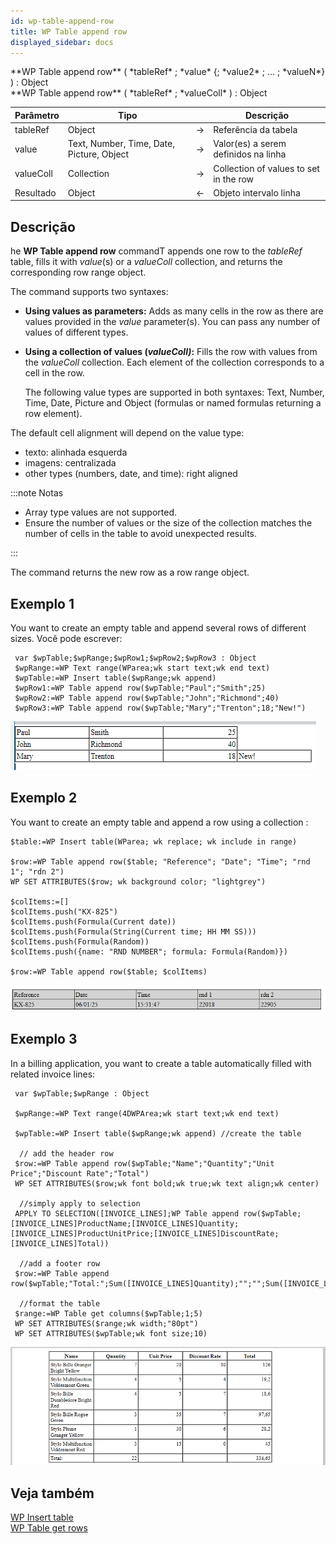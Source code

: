 ```yaml
---
id: wp-table-append-row
title: WP Table append row
displayed_sidebar: docs
---
```


<!--REF #_command_.WP Table append row.Syntax-->**WP Table append row** ( *tableRef* ; *value* {; *value2* ; ... ; *valueN*} )  : Object<br/>**WP Table append row** ( *tableRef* ; *valueColl* ) : Object<!-- END REF-->

<!--REF #_command_.WP Table append row.Params-->

| Parâmetro | Tipo                                      |                             | Descrição                                               |
| --------- | ----------------------------------------- | --------------------------- | ------------------------------------------------------- |
| tableRef  | Object                                    | &#8594; | Referência da tabela                                    |
| value     | Text, Number, Time, Date, Picture, Object | &#8594; | Valor(es) a serem definidos na linha |
| valueColl | Collection                                | &#8594; | Collection of values to set in the row                  |
| Resultado | Object                                    | &#8592; | Objeto intervalo linha                                  |

<!-- END REF-->

## Descrição

he **WP Table append row** command<!--REF #_command_.WP Table append row.Summary-->T appends one row to the *tableRef* table, fills it with *value*(s) or a *valueColl* collection, and returns the corresponding row range object.<!-- END REF-->

The command supports two syntaxes:

- **Using values as parameters:**
  Adds as many cells in the row as there are values provided in the *value* parameter(s). You can pass any number of values of different types.

- **Using a collection of values (*valueColl)*:**
  Fills the row with values from the *valueColl* collection. Each element of the collection corresponds to a cell in the row.

  The following value types are supported in both syntaxes: Text, Number, Time, Date, Picture and Object (formulas or named formulas returning a row element).

The default cell alignment will depend on the value type:

- texto: alinhada esquerda
- imagens: centralizada
- other types (numbers, date, and time): right aligned

:::note Notas

- Array type values are not supported.
- Ensure the number of values or the size of the collection matches the number of cells in the table to avoid unexpected results.

:::

The command returns the new row as a row range object.

## Exemplo 1

You want to create an empty table and append several rows of different sizes. Você pode escrever:

```4d
 var $wpTable;$wpRange;$wpRow1;$wpRow2;$wpRow3 : Object
 $wpRange:=WP Text range(WParea;wk start text;wk end text)
 $wpTable:=WP Insert table($wpRange;wk append)
 $wpRow1:=WP Table append row($wpTable;"Paul";"Smith";25)
 $wpRow2:=WP Table append row($wpTable;"John";"Richmond";40)
 $wpRow3:=WP Table append row($wpTable;"Mary";"Trenton";18;"New!")
```

![](../../assets/en/WritePro/commands/pict3306976.en.png)

## Exemplo 2

You want to create an empty table and append a row using a collection :

```4d
$table:=WP Insert table(WParea; wk replace; wk include in range)

$row:=WP Table append row($table; "Reference"; "Date"; "Time"; "rnd 1"; "rdn 2")
WP SET ATTRIBUTES($row; wk background color; "lightgrey")

$colItems:=[]
$colItems.push("KX-825")
$colItems.push(Formula(Current date))
$colItems.push(Formula(String(Current time; HH MM SS)))
$colItems.push(Formula(Random))
$colItems.push({name: "RND NUMBER"; formula: Formula(Random)})

$row:=WP Table append row($table; $colItems)
```

![](../../assets/en/WritePro/commands/WPpic2.png)

## Exemplo 3

In a billing application, you want to create a table automatically filled with related invoice lines:

```4d
 var $wpTable;$wpRange : Object
 
 $wpRange:=WP Text range(4DWPArea;wk start text;wk end text)
 
 $wpTable:=WP Insert table($wpRange;wk append) //create the table
 
  // add the header row
 $row:=WP Table append row($wpTable;"Name";"Quantity";"Unit Price";"Discount Rate";"Total")
 WP SET ATTRIBUTES($row;wk font bold;wk true;wk text align;wk center)
 
  //simply apply to selection
 APPLY TO SELECTION([INVOICE_LINES];WP Table append row($wpTable;[INVOICE_LINES]ProductName;[INVOICE_LINES]Quantity;[INVOICE_LINES]ProductUnitPrice;[INVOICE_LINES]DiscountRate;[INVOICE_LINES]Total))
 
  //add a footer row
 $row:=WP Table append row($wpTable;"Total:";Sum([INVOICE_LINES]Quantity);"";"";Sum([INVOICE_LINES]Total))
 
  //format the table
 $range:=WP Table get columns($wpTable;1;5)
 WP SET ATTRIBUTES($range;wk width;"80pt")
 WP SET ATTRIBUTES($wpTable;wk font size;10)
```

![](../../assets/en/WritePro/commands/pict3369663.en.png)

## Veja também

[WP Insert table](../commands-legacy/wp-insert-table.md)</br>
[WP Table get rows](../commands-legacy/wp-table-get-rows.md)